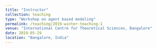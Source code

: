 ```yaml
---
title: "Instructor"
collection: teaching
type: "Workshop on agent based modeling"
permalink: /teaching/2019-winter-teaching-1
venue: "International Centre for Theoretical Sciences, Bangalore"
date: 2019-05-29
location: "Bangalore, India"
---
```

